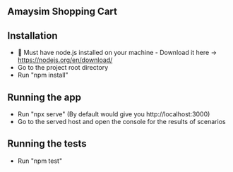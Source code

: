 ## Amaysim Shopping Cart

## Installation
- 👶 Must have node.js installed on your machine - Download it here -> https://nodejs.org/en/download/
- Go to the project root directory
- Run "npm install"

## Running the app
- Run "npx serve" (By default would give you http://localhost:3000)
- Go to the served host and open the console for the results of scenarios

## Running the tests
- Run "npm test"